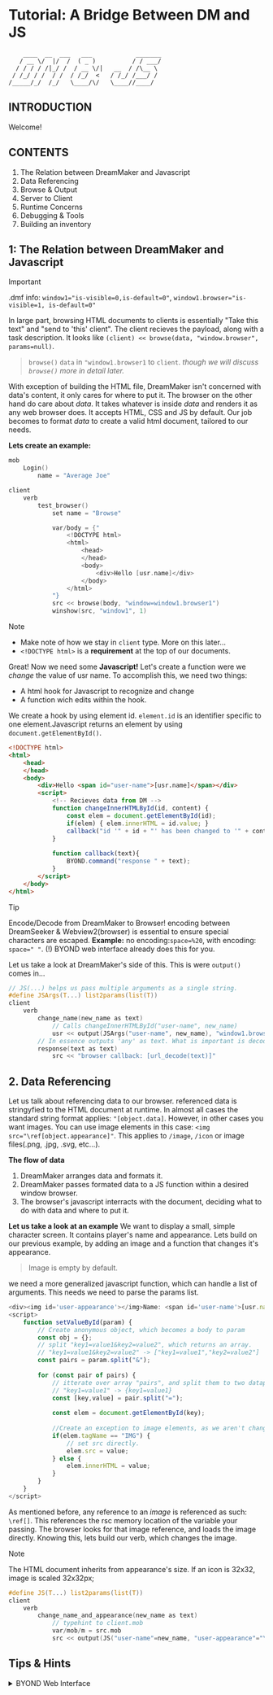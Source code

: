 
# Tutorial: A Bridge Between DM and JS
```
    ____  __  ___   ___            _______
   / __ \/  |/  /  ( _ )          / / ___/
  / / / / /|_/ /  / __ \/|   __  / /\__ \ 
 / /_/ / /  / /  / /_/  <   / /_/ /___/ / 
/_____/_/  /_/   \____/\/   \____//____/
```                                      

## INTRODUCTION
Welcome!

## CONTENTS
1. The Relation between DreamMaker and Javascript
2. Data Referencing
3. Browse & Output
4. Server to Client
5. Runtime Concerns
6. Debugging & Tools
7. Building an inventory

## 1: The Relation between DreamMaker and Javascript
> [!IMPORTANT]
> .dmf info:
> `window1="is-visible=0,is-default=0"`, 
> `window1.browser="is-visible=1, is-default=0"`

In large part, browsing HTML documents to clients is essentially "Take this text" and "send to 'this' client". The client recieves the payload, along with a task description.
It looks like `(client) << browse(data, "window.browser", params=null)`. 
> `browse()` `data` in `"window1.browser1` to `client`.
_though we will discuss `browse()` more in detail later._

With exception of building the HTML file, DreamMaker isn't concerned with data's content, it only cares for where to put it. The browser on the other hand do care about _data_. It takes whatever is inside _data_ and renders it as any web browser does. It accepts HTML, CSS and JS by default. Our job becomes to format _data_ to create a valid html document, tailored to our needs.

**Lets create an example:**
```c
mob
	Login()
		name = "Average Joe"

client
	verb
		test_browser()
			set name = "Browse"

			var/body = {"
				<!DOCTYPE html>
				<html>
					<head>
					</head>
					<body>
						<div>Hello [usr.name]</div>
					</body>
				</html>
			"}
			src << browse(body, "window=window1.browser1")
			winshow(src, "window1", 1)
```
> [!NOTE]
> - Make note of how we stay in `client` type. More on this later...
> - `<!DOCTYPE html>` is a **requirement** at the top of our documents.

Great! Now we need some **Javascript!**
Let's create a function were we _change_ the value of usr name. 
To accomplish this, we need two things: 
- A html hook for Javascript to recognize and change
- A function wich edits within the hook.

We create a hook by using element id. `element.id` is an identifier specific to one element.Javascript returns an element by using `document.getElementById()`.

```html
<!DOCTYPE html>
<html>
	<head>
	</head>
	<body>
		<div>Hello <span id="user-name">[usr.name]</span></div>
		<script>
			<!-- Recieves data from DM -->
			function changeInnerHTMLById(id, content) {
				const elem = document.getElementById(id);
				if(elem) { elem.innerHTML = id.value; }
				callback("id '" + id + "' has been changed to '" + content + "'.");
			}
			
			function callback(text){
				BYOND.command("response " + text);
			}
		</script>						
	</body>
</html>
```
> [!TIP]
> Encode/Decode from DreamMaker to Browser!
> encoding between DreamSeeker & Webview2(browser) is essential to ensure special characters are escaped.
> **Example:** no encoding:`space=%20`, with encoding: `space=" "`.
> (!) BYOND web interface already does this for you.

Let us take a look at DreamMaker's side of this. This is were `output()` comes in...
```c
// JS(...) helps us pass multiple arguments as a single string.
#define JSArgs(T...) list2params(list(T))
client
	verb
		change_name(new_name as text)
			// Calls changeInnerHTMLById("user-name", new_name)
			usr << output(JSArgs("user-name", new_name), "window1.browser1:changeInnerHTMLById")
		// In essence outputs 'any' as text. What is important is decoding.
		response(text as text)
			src << "browser callback: [url_decode(text)]"
```

## 2. Data Referencing
Let us talk about referencing data to our browser.
referenced data is stringyfied to the HTML document at runtime. In almost all cases the standard string format applies: `"[object.data]`.
However, in other cases you want images. You can use image elements in this case: `<img src="\ref[object.appearance]"`. This applies to `/image`, `/icon` or image files(.png, .jpg, .svg, etc...).

**The flow of data**
1. DreamMaker arranges data and formats it.
2. DreamMaker passes formated data to a JS function within a desired window browser.
3. The browser's javascript interracts with the document, deciding what to do with data and where to put it.

**Let us take a look at an example**
We want to display a small, simple character screen. It contains player's name and appearance.
Lets build on our previous example, by adding an image and a function that changes it's appearance.
> Image is empty by default.

we need a more generalized javascript function, which can handle a list of arguments. This needs we need to parse the params list.
```js
<div><img id='user-appearance'></img>Name: <span id='user-name'>[usr.name]</span></div>
<script>
	function setValueById(param) {
		// Create anonymous object, which becomes a body to param
		const obj = {};
		// split "key1=value1&key2=value2", which returns an array.
		// "key1=value1&key2=value2" -> ["key1=value1","key2=value2"]
		const pairs = param.split("&");
		
		for (const pair of pairs) {
			// itterate over array "pairs", and split them to two datapoints(key,value).
			// "key1=value1" -> {key1=value1}
			const [key,value] = pair.split("=");
			
			const elem = document.getElementById(key);
			
			//Create an exception to image elements, as we aren't changing innerHTML.
			if(elem.tagName == "IMG") {
				// set src directly.
				elem.src = value;
			} else {
				elem.innerHTML = value;
			}
		}
	}
</script>
```
As mentioned before, any reference to an _image_ is referenced as such: `\ref[]`. This references the rsc memory location of the variable your passing.
The browser looks for that image reference, and loads the image directly. Knowing this, lets build our verb, which changes the image.
> [!NOTE]
> The HTML document inherits from appearance's size. If an icon is 32x32, image is scaled 32x32px;

```c
#define JS(T...) list2params(list(T))
client
	verb
		change_name_and_appearance(new_name as text)
			// typehint to client.mob
			var/mob/m = src.mob
			src << output(JS("user-name"=new_name, "user-appearance"="\ref[m.appearance]"), "window1.browser1:changeValueById")
```

## Tips & Hints
<details>
  <summary>BYOND Web Interface</summary>
	functions: command, winset, winget
</details>
